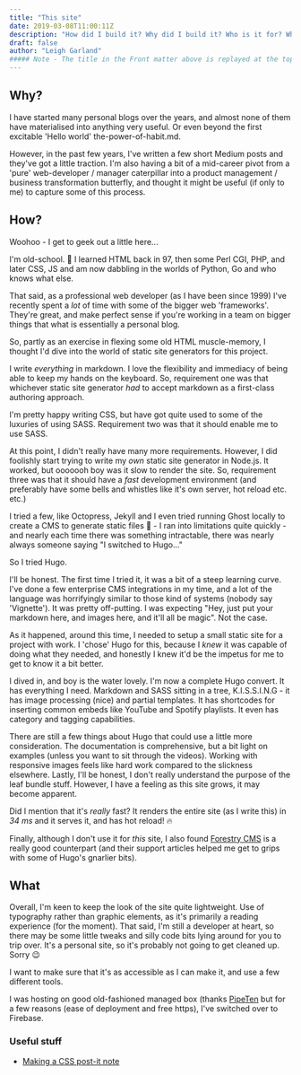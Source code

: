 ```yaml
---
title: "This site"
date: 2019-03-08T11:00:11Z
description: "How did I build it? Why did I build it? Who is it for? Why should I read this?"
draft: false
author: "Leigh Garland"
##### Note - The title in the Front matter above is replayed at the top of the rendered article
---
```


## Why?

I have started many personal blogs over the years, and almost none of them have materialised into anything very useful. Or even beyond the first excitable 'Hello world' the-power-of-habit.md.

However, in the past few years, I've written a few short Medium posts and they've got a little traction. I'm also having a bit of a mid-career pivot from a 'pure' web-developer / manager caterpillar into a product management / business transformation butterfly, and thought it might be useful (if only to me) to capture some of this process.

## How?

Woohoo - I get to geek out a little here...

I'm old-school. :floppy_disk:  I learned HTML back in 97, then some Perl CGI, PHP, and later CSS, JS and am now dabbling in the worlds of Python, Go and who knows what else.

That said, as a professional web developer (as I have been since 1999) I've recently spent a _lot_ of time with some of the bigger web 'frameworks'. They're great, and make perfect sense if you're working in a team on bigger things that what is essentially a personal blog.

So, partly as an exercise in flexing some old HTML muscle-memory, I thought I'd dive into the world of static site generators for this project.

I write _everything_ in markdown. I love the flexibility and immediacy of being able to keep my hands on the keyboard. So, requirement one was that whichever static site generator _had_ to accept markdown as a first-class authoring approach.

I'm pretty happy writing CSS, but have got quite used to some of the luxuries of using SASS. Requirement two was that it should enable me to use SASS.

At this point, I didn't really have many more requirements. However, I did foolishly start trying to write my _own_ static site generator in Node.js. It worked, but ooooooh boy was it slow to render the site. So, requirement three was that it should have a _fast_ development environment (and preferably have some bells and whistles like it's own server, hot reload etc. etc.)

I tried a few, like Octopress, Jekyll and I even tried running Ghost locally to create a CMS to generate static files :grimacing: - I ran into limitations quite quickly - and nearly each time there was something intractable, there was nearly always someone saying "I switched to Hugo..."

So I tried Hugo.

I'll be honest. The first time I tried it, it was a bit of a steep learning curve. I've done a few enterprise CMS integrations in my time, and a lot of the language was horrifyingly similar to those kind of systems (nobody say 'Vignette'). It was pretty off-putting. I was expecting "Hey, just put your markdown here, and images here, and it'll all be magic". Not the case.

As it happened, around this time, I needed to setup a small static site for a project with work. I 'chose' Hugo for this, because I _knew_ it was capable of doing what they needed, and honestly I knew it'd be the impetus for me to get to know it a bit better.

I dived in, and boy is the water lovely. I'm now a complete Hugo convert. It has everything I need. Markdown and SASS sitting in a tree, K.I.S.S.I.N.G - it has image processing (nice) and partial templates. It has shortcodes for inserting common embeds like YouTube and Spotify playlists. It even has category and tagging capabilities.

There are still a few things about Hugo that could use a little more consideration. The documentation is comprehensive, but a bit light on examples (unless you want to sit through the videos). Working with responsive images feels like hard work compared to the slickness elsewhere. Lastly, I'll be honest, I don't really understand the purpose of the leaf bundle stuff. However, I have a feeling as this site grows, it may become apparent.

Did I mention that it's _really_ fast? It renders the entire site (as I write this) in _34 ms_ and it serves it, and has hot reload! :fire:

 Finally, although I don't use it for _this_ site, I also found [Forestry CMS](https://forestry.io/) is a really good counterpart (and their support articles helped me get to grips with some of Hugo's gnarlier bits).

## What

Overall, I'm keen to keep the look of the site quite lightweight. Use of typography rather than graphic elements, as it's primarily a reading experience (for the moment). That said, I'm still a developer at heart, so there may be some little tweaks and silly code bits lying around for you to trip over. It's a personal site, so it's probably not going to get cleaned up. Sorry :wink:

I want to make sure that it's as accessible as I can make it, and use a few different tools.

I was hosting on good old-fashioned managed box (thanks [PipeTen](http://pipeten.com) but for a few reasons (ease of deployment and free https), I've switched over to Firebase.


### Useful stuff

* [Making a CSS post-it note](https://mentormate.com/blog/css-postit-note/)
